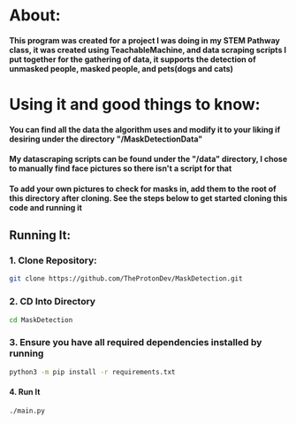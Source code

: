 # About:
#### This program was created for a project I was doing in my STEM Pathway class, it was created using TeachableMachine, and data scraping scripts I put together for the gathering of data, it supports the detection of unmasked people, masked people, and pets(dogs and cats)
# Using it and good things to know:
#### You can find all the data the algorithm uses and modify it to your liking if desiring under the directory "/MaskDetectionData"
#### My datascraping scripts can be found under the "/data" directory, I chose to manually find face pictures so there isn't a script for that
#### To add your own pictures to check for masks in, add them to the root of this directory after cloning. See the steps below to get started cloning this code and running it

## Running It:
### 1. Clone Repository:
```sh
git clone https://github.com/TheProtonDev/MaskDetection.git
```
### 2. CD Into Directory
```sh
cd MaskDetection
```
### 3. Ensure you have all required dependencies installed by running 
```sh
python3 -m pip install -r requirements.txt
```
#### 4. Run It
```sh
./main.py
```
